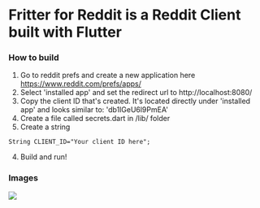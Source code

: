 # Fritter for Reddit is a Reddit Client built with Flutter

### How to build 
1. Go to reddit prefs and create a new application here https://www.reddit.com/prefs/apps/
2. Select 'installed app' and set the redirect url to http://localhost:8080/
3. Copy the client ID that's created. It's located directly under 'installed app' and looks similar to: 'db1lGeU6l9PmEA'
2. Create a file called secrets.dart in /lib/ folder
3. Create a string 

```String CLIENT_ID="Your client ID here";```

4. Build and run!

### Images
![](/images/img.png)
